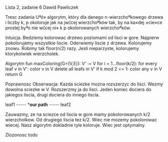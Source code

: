 Lista 2, zadanie 6
Dawid Pawliczek

Tresc zadania
Uªó» algorytm, który dla danego n-wierzchoªkowego drzewa i liczby k, p okoloruje jak
na jwi¦cej wierzchoªków tak, by na ka»dej ±cie»ce prostej byªo nie wi¦cej ni» k p okolorowanych
wierzchoªków.

Intuicja.
Bedziemy kolorowac drzewo poziomami od lisci w gore.
Najpierw pokolorujemy wszystkie liscie.
Oderwiemy liscie z drzewa. Kolorujemy znowu.
Robimy tak floor(n/2) razy. Jesli nieparzyste, kolorujemy ktorykolwiek wierzcholek.

Algorytm
fun maxColoring(G=(V,E)):
    V' := V
    for i = 1...floor(k/2):
        for every leaf v in V':
            color v in V
        delete all leafs in V'
    if k mod 2 == 1:
        color any v in V
    return G

Poprawnosc
Obserwacja: Kazda sciezke mozna rozszerzyc do lisci.
Wezmy dowolna sciezke w V.
Rozszerzmy ja do lisci.
Jeden koniec dociera do jakiegos liscia, drugi dociera do innego liscia.

leaf1 -----   *****our path**** ----- leaf2

Zauwazmy, ze na sciezce od liscia w gore mamy pokolorowanych k/2 wierzcholkow. Od drugiego liscia tez k/2. 
Wiec nie mozemy pokolorowac wiecej.
Nasz algorytm dokladnie tyle koloruje.
Wiec jest optymalny.

Zlozonosc todo